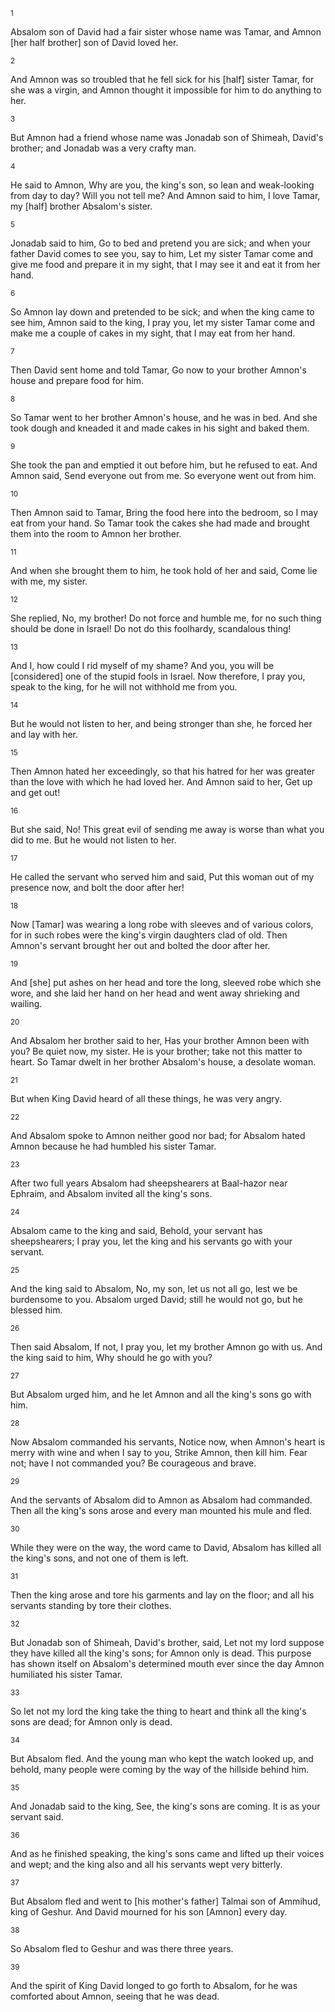 <sup>1</sup> 

Absalom son of David had a fair sister whose name was Tamar, and Amnon [her half brother] son of David loved her. 

<sup>2</sup> 

And Amnon was so troubled that he fell sick for his [half] sister Tamar, for she was a virgin, and Amnon thought it impossible for him to do anything to her. 

<sup>3</sup> 

But Amnon had a friend whose name was Jonadab son of Shimeah, David's brother; and Jonadab was a very crafty man. 

<sup>4</sup> 

He said to Amnon, Why are you, the king's son, so lean and weak-looking from day to day? Will you not tell me? And Amnon said to him, I love Tamar, my [half] brother Absalom's sister. 

<sup>5</sup> 

Jonadab said to him, Go to bed and pretend you are sick; and when your father David comes to see you, say to him, Let my sister Tamar come and give me food and prepare it in my sight, that I may see it and eat it from her hand. 

<sup>6</sup> 

So Amnon lay down and pretended to be sick; and when the king came to see him, Amnon said to the king, I pray you, let my sister Tamar come and make me a couple of cakes in my sight, that I may eat from her hand. 

<sup>7</sup> 

Then David sent home and told Tamar, Go now to your brother Amnon's house and prepare food for him. 

<sup>8</sup> 

So Tamar went to her brother Amnon's house, and he was in bed. And she took dough and kneaded it and made cakes in his sight and baked them. 

<sup>9</sup> 

She took the pan and emptied it out before him, but he refused to eat. And Amnon said, Send everyone out from me. So everyone went out from him. 

<sup>10</sup> 

Then Amnon said to Tamar, Bring the food here into the bedroom, so I may eat from your hand. So Tamar took the cakes she had made and brought them into the room to Amnon her brother. 

<sup>11</sup> 

And when she brought them to him, he took hold of her and said, Come lie with me, my sister. 

<sup>12</sup> 

She replied, No, my brother! Do not force and humble me, for no such thing should be done in Israel! Do not do this foolhardy, scandalous thing! 

<sup>13</sup> 

And I, how could I rid myself of my shame? And you, you will be [considered] one of the stupid fools in Israel. Now therefore, I pray you, speak to the king, for he will not withhold me from you. 

<sup>14</sup> 

But he would not listen to her, and being stronger than she, he forced her and lay with her. 

<sup>15</sup> 

Then Amnon hated her exceedingly, so that his hatred for her was greater than the love with which he had loved her. And Amnon said to her, Get up and get out! 

<sup>16</sup> 

But she said, No! This great evil of sending me away is worse than what you did to me. But he would not listen to her. 

<sup>17</sup> 

He called the servant who served him and said, Put this woman out of my presence now, and bolt the door after her! 

<sup>18</sup> 

Now [Tamar] was wearing a long robe with sleeves and of various colors, for in such robes were the king's virgin daughters clad of old. Then Amnon's servant brought her out and bolted the door after her. 

<sup>19</sup> 

And [she] put ashes on her head and tore the long, sleeved robe which she wore, and she laid her hand on her head and went away shrieking and wailing. 

<sup>20</sup> 

And Absalom her brother said to her, Has your brother Amnon been with you? Be quiet now, my sister. He is your brother; take not this matter to heart. So Tamar dwelt in her brother Absalom's house, a desolate woman. 

<sup>21</sup> 

But when King David heard of all these things, he was very angry. 

<sup>22</sup> 

And Absalom spoke to Amnon neither good nor bad; for Absalom hated Amnon because he had humbled his sister Tamar. 

<sup>23</sup> 

After two full years Absalom had sheepshearers at Baal-hazor near Ephraim, and Absalom invited all the king's sons. 

<sup>24</sup> 

Absalom came to the king and said, Behold, your servant has sheepshearers; I pray you, let the king and his servants go with your servant. 

<sup>25</sup> 

And the king said to Absalom, No, my son, let us not all go, lest we be burdensome to you. Absalom urged David; still he would not go, but he blessed him. 

<sup>26</sup> 

Then said Absalom, If not, I pray you, let my brother Amnon go with us. And the king said to him, Why should he go with you? 

<sup>27</sup> 

But Absalom urged him, and he let Amnon and all the king's sons go with him. 

<sup>28</sup> 

Now Absalom commanded his servants, Notice now, when Amnon's heart is merry with wine and when I say to you, Strike Amnon, then kill him. Fear not; have I not commanded you? Be courageous and brave. 

<sup>29</sup> 

And the servants of Absalom did to Amnon as Absalom had commanded. Then all the king's sons arose and every man mounted his mule and fled. 

<sup>30</sup> 

While they were on the way, the word came to David, Absalom has killed all the king's sons, and not one of them is left. 

<sup>31</sup> 

Then the king arose and tore his garments and lay on the floor; and all his servants standing by tore their clothes. 

<sup>32</sup> 

But Jonadab son of Shimeah, David's brother, said, Let not my lord suppose they have killed all the king's sons; for Amnon only is dead. This purpose has shown itself on Absalom's determined mouth ever since the day Amnon humiliated his sister Tamar. 

<sup>33</sup> 

So let not my lord the king take the thing to heart and think all the king's sons are dead; for Amnon only is dead. 

<sup>34</sup> 

But Absalom fled. And the young man who kept the watch looked up, and behold, many people were coming by the way of the hillside behind him. 

<sup>35</sup> 

And Jonadab said to the king, See, the king's sons are coming. It is as your servant said. 

<sup>36</sup> 

And as he finished speaking, the king's sons came and lifted up their voices and wept; and the king also and all his servants wept very bitterly. 

<sup>37</sup> 

But Absalom fled and went to [his mother's father] Talmai son of Ammihud, king of Geshur. And David mourned for his son [Amnon] every day. 

<sup>38</sup> 

So Absalom fled to Geshur and was there three years. 

<sup>39</sup> 

And the spirit of King David longed to go forth to Absalom, for he was comforted about Amnon, seeing that he was dead.